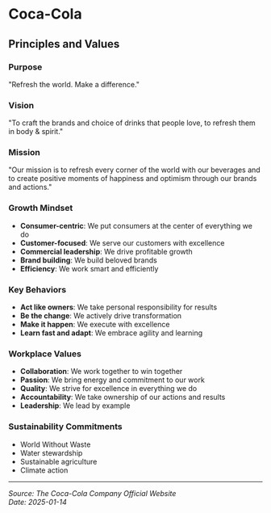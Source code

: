 # Coca-Cola

## Principles and Values

### Purpose
"Refresh the world. Make a difference."

### Vision
"To craft the brands and choice of drinks that people love, to refresh them in body & spirit."

### Mission
"Our mission is to refresh every corner of the world with our beverages and to create positive moments of happiness and optimism through our brands and actions."

### Growth Mindset
- **Consumer-centric**: We put consumers at the center of everything we do
- **Customer-focused**: We serve our customers with excellence
- **Commercial leadership**: We drive profitable growth
- **Brand building**: We build beloved brands
- **Efficiency**: We work smart and efficiently

### Key Behaviors
- **Act like owners**: We take personal responsibility for results
- **Be the change**: We actively drive transformation
- **Make it happen**: We execute with excellence
- **Learn fast and adapt**: We embrace agility and learning

### Workplace Values
- **Collaboration**: We work together to win together
- **Passion**: We bring energy and commitment to our work
- **Quality**: We strive for excellence in everything we do
- **Accountability**: We take ownership of our actions and results
- **Leadership**: We lead by example

### Sustainability Commitments
- World Without Waste
- Water stewardship
- Sustainable agriculture
- Climate action

---
*Source: The Coca-Cola Company Official Website*  
*Date: 2025-01-14*